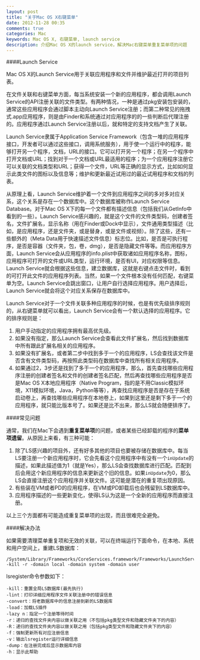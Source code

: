 ```yaml
---
layout: post
title: "关于Mac OS X右键菜单"
date: 2012-11-28 00:35
comments: true
categories: Mac
keywords: Mac OS X, 右键菜单, launch service
description: 介绍Mac OS X的launch service，解决Mac右键菜单重复菜单项的问题
---
```

####Launch Service

Mac OS X的Launch Service用于关联应用程序和文件并维护最近打开的项目列表。

在文件关联和右键菜单方面，每当系统安装一个新的应用程序，都会调用Launch Service的API注册关联的文件类型。有两种情况，一种是通过pkg安装包安装的，通常这些应用程序会通过脚本主动向Launch Service注册；而第二种常见的拖拽式.app应用程序，则是由Finder和系统通过对应用程序的的一些判断后代理注册的。应用程序通过Launch Service注册以后，就和特定的支持文档产生了关联。

Launch Service隶属于Application Service Framework（包含一堆的应用程序接口，开发者可以通过这些接口，调用系统服务），用于使一个运行中的程序，能够打开另一个程序，文档，URL的接口。它可以打开另一个程序；在另一个程序中打开文档或URL；找到对于一个文档或URL最适用的程序；为一个应用程序注册它可以关联的文档类型和URL；获得一个文件，URL等正确的显示方式，比如如何显示此类文件的图标以及信息等；维护和更新最近试用过的最近试用程序和文档的列表。

从原理上看，Launch Service维护着一个文件到应用程序之间的多对多对应关系，这个关系是存在一个数据库中。这个数据库被称作Launch Service Database。对于Mac OS X下的每一个文件都有描述信息（包括我们从GetInfo中看到的一些）。Launch Service感兴趣的，就是这个文件的文件类型码，创建者签名，文件扩展名，显示名称（用在Finder或Dock中显示），文件通用类型描述（比如，是应用程序，还是文件夹，或是替身，或是文件或视频）。除了这些，还有一些额外的（Meta Data用于快速描述文件信息）标志位。比如，是否是可执行程序，是否是容器（文件夹，包，卷，dmg），是否是隐藏文件等等。而应用程序方面，Launch Service会从应用程序的info.plist中获取诸如应用程序名称，图标，应用程序可打开的文件或URL类型，运行环境，是否有UI，对应权限等信息。Launch Service就会根据这些信息，建立数据库，这就是右键点击文件时，看到的可打开此文件的应用程序列表。当然，如果一个文件根本没有任何匹配，右键菜单为空。Launch Service会跳出窗口，让用户自行选择应用程序。用户选择后，Launch Service就会将这个对应关系保存在数据库中。

Launch Service对于一个文件关联多种应用程序的时候，也是有优先级排序规则的，从右键菜单就可以看出，Launch Service会有一个默认选择的应用程序。它的排序规则是：

1. 用户手动指定的应用程序拥有最高优先级。
2. 如果没有指定，那么Launch Service会查看此文件扩展名，然后找到数据库中所有跟此扩展名相关的应用程序。
3. 如果没有扩展名，或者第二步中找到多于一个的应用程序，LS会查找该文件是否含有文件类型码，再按照此类型码在数据库中查找所有相关应用程序。
4. 如果通过2，3步还是找到了多于一个的应用程序，那么，首先查找哪些应用程序注册的创建者签名和文件的创建者签名匹配，然后再查找哪些应用程序是否是Mac OS X本地应用程序（Native Program，指的是不用Classic模拟环境，X11模拟环境，Java，Python等等），再查找应用程序是否是存在于系统启动卷上，再查找哪些应用程序在本地卷上，如果到这里还是剩下多于一个的应用程序，就只能比版本号了。如果还是比不出来，那么LS就会随便排序了。

####常见问题

通常，我们在Mac下会遇到**重复菜单项**的问题，或者某些已经卸载的程序的**菜单项遗留**。从原因上来看，有三种可能：

1. 除了LS感兴趣的项目外，还有好多其他的项目也要被存储在数据库中。每当LS要注册一个新应用程序时，它会先看这个应用程序中有没有一个`inUpdate`的描述，如果此描述值为1（就是Yes），那么LS会查找数据库进行匹配。匹配到后会用这个新应用程序的信息来更新这个旧的信息。如果`inUpdate`为0，那么LS会直接注册这个应用程序并关联文件。这可能是潜在的重复项出现原因。
2. 有些装在VM或者PD的应用程序，在VM或PD卸载后也会残留到LS数据库中。
3. 应用程序描述的一些更新变化，使得LS认为这是一个全新的应用程序而直接注册。

以上三个方面都有可能造成重复菜单项的出现，而且很难完全避免。

####解决办法

如果需要清理菜单重复项和无效的关联，可以在终端运行下面命令，在本地、系统和用户空间上，重建LS数据库：

```
/System/Library/Frameworks/CoreServices.framework/Frameworks/LaunchServices.framework/Support/lsregister -kill -r -domain local -domain system -domain user
```

lsregister命令参数如下：

```
-kill：重置全局LS数据库(最先执行)
-lint：打印详细应用程序文件关联注册中的错误信息
-convert：将老数据库中的信息注册到新的LS数据库
-load：加载LS插件
-lazy n：指定一个注册等待时间
-r：递归的查找文件夹内容以做关联之用（不包括pkg类型文件和隐藏文件夹下的内容）
-R：递归的查找文件夹内容以做关联之用（包括pkg类型文件和隐藏文件夹下的内容）
-f：强制更新所有对应注册信息
-v：输出lsregister运行详细信息
-dump：在注册完成后显示数据库内容
-h：显示此帮助
```
